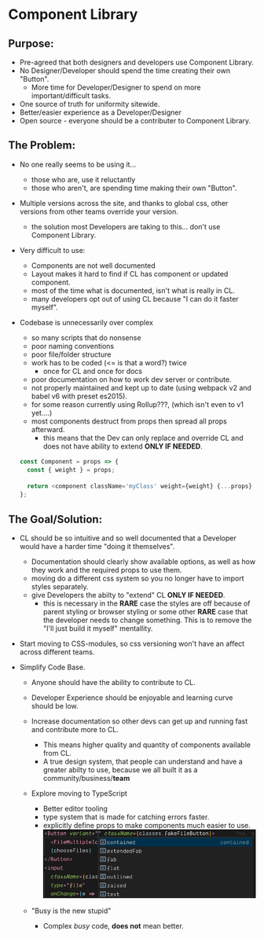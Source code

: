 # Component Library

## Purpose:

- Pre-agreed that both designers and developers use Component Library.
- No Designer/Developer should spend the time creating their own "Button".
  - More time for Developer/Designer to spend on more important/difficult tasks.
- One source of truth for uniformity sitewide.
- Better/easier experience as a Developer/Designer
- Open source - everyone should be a contributer to Component Library.

## The Problem:

- No one really seems to be using it...
  - those who are, use it reluctantly
  - those who aren't, are spending time making their own "Button".
- Multiple versions across the site, and thanks to global css, other versions from other teams override your version.
  - the solution most Developers are taking to this... don't use Component Library.
- Very difficult to use:
  - Components are not well documented
  - Layout makes it hard to find if CL has component or updated component.
  - most of the time what is documented, isn't what is really in CL.
  - many developers opt out of using CL because "I can do it faster myself".
- Codebase is unnecessarily over complex

  - so many scripts that do nonsense
  - poor naming conventions
  - poor file/folder structure
  - work has to be coded (<= is that a word?) twice
    - once for CL and once for docs
  - poor documentation on how to work dev server or contribute.
  - not properly maintained and kept up to date (using webpack v2 and babel v6 with preset es2015).
  - for some reason currently using Rollup???, (which isn't even to v1 yet....)
  - most components destruct from props then spread all props afterward.
    - this means that the Dev can only replace and override CL and does not have ability to extend **ONLY IF NEEDED**.

  ```javascript
  const Component = props => {
    const { weight } = props;

    return <component className='myClass' weight={weight} {...props} />;
  };
  ```

## The Goal/Solution:

- CL should be so intuitive and so well documented that a Developer would have a harder time "doing it themselves".
  - Documentation should clearly show available options, as well as how they work and the required props to use them.
  - moving do a different css system so you no longer have to import styles separately.
  - give Developers the abilty to "extend" CL **ONLY IF NEEDED**.
    - this is necessary in the **RARE** case the styles are off because of parent styling or browser styling or some other **RARE** case that the developer needs to change something.
      This is to remove the "I'll just build it myself" mentallity.
- Start moving to CSS-modules, so css versioning won't have an affect across different teams.
- Simplify Code Base.

  - Anyone should have the ability to contribute to CL.
  - Developer Experience should be enjoyable and learning curve should be low.
  - Increase documentation so other devs can get up and running fast and contribute more to CL.
    - This means higher quality and quantity of components available from CL.
    - A true design system, that people can understand and have a greater abilty to use, because we all built it as a community/business/**team**
  - Explore moving to TypeScript

    - Better editor tooling
    - type system that is made for catching errors faster.
    - explicitly define props to make components much easier to use.
      ![alt text](./typescriptexp.png)

  - "Busy is the new stupid"
    - Complex _busy_ code, **does not** mean better.
